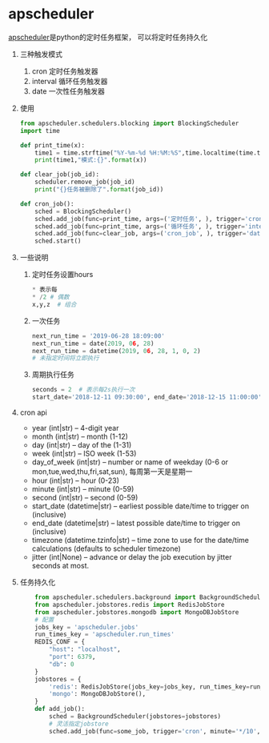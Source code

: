 # apscheduler

[apscheduler](https://github.com/agronholm/apscheduler)是python的定时任务框架， 可以将定时任务持久化

1. 三种触发模式
   1. cron 定时任务触发器
   2. interval 循环任务触发器
   3. date 一次性任务触发器
2. 使用

    ```Python
    from apscheduler.schedulers.blocking import BlockingScheduler
    import time 

    def print_time(x):
        time1 = time.strftime("%Y-%m-%d %H:%M:%S",time.localtime(time.time()))
        print(time1,"模式:{}".format(x))

    def clear_job(job_id):
        scheduler.remove_job(job_id)
        print("{}任务被删除了".format(job_id))

    def cron_job():
        sched = BlockingScheduler()
        sched.add_job(func=print_time, args=('定时任务', ), trigger='cron', hour='*/2', minute=1, id='cron_job')
        sched.add_job(func=print_time, args=('循环任务', ), trigger='interval', seconds=3, minute=1, id='interval_job')
        sched.add_job(func=clear_job, args=('cron_job', ), trigger='date', next_run_time='2019-06-28 18:09:00', id='date_job')
        sched.start()
    ```

3. 一些说明
   1. 定时任务设置hours

        ```python
        * 表示每
        * /2 # 偶数
        x,y,z  # 组合
        ```

   2. 一次任务

        ```python
        next_run_time = '2019-06-28 18:09:00'
        next_run_time = date(2019, 06, 28)
        next_run_time = datetime(2019, 06, 28, 1, 0, 2)
        # 未指定时间将立即执行
        ```

   3. 周期执行任务

        ```python
        seconds = 2  # 表示每2s执行一次
        start_date='2018-12-11 09:30:00', end_date='2018-12-15 11:00:00'  # 也可以添加开始停止时间
        ```

4. cron api
    - year (int|str) – 4-digit year
    - month (int|str) – month (1-12)
    - day (int|str) – day of the (1-31)
    - week (int|str) – ISO week (1-53)
    - day_of_week (int|str) – number or name of weekday (0-6 or mon,tue,wed,thu,fri,sat,sun), 每周第一天是星期一
    - hour (int|str) – hour (0-23)
    - minute (int|str) – minute (0-59)
    - second (int|str) – second (0-59)
    - start_date (datetime|str) – earliest possible date/time to trigger on (inclusive)
    - end_date (datetime|str) – latest possible date/time to trigger on (inclusive)
    - timezone (datetime.tzinfo|str) – time zone to use for the date/time calculations (defaults to scheduler timezone)
    - jitter (int|None) – advance or delay the job execution by jitter seconds at most.
5. 任务持久化

    ```python
        from apscheduler.schedulers.background import BackgroundScheduler
        from apscheduler.jobstores.redis import RedisJobStore
        from apscheduler.jobstores.mongodb import MongoDBJobStore
        # 配置
        jobs_key = 'apscheduler.jobs'
        run_times_key = 'apscheduler.run_times'
        REDIS_CONF = {
            "host": "localhost",
            "port": 6379,
            "db": 0
        }
        jobstores = {
            'redis': RedisJobStore(jobs_key=jobs_key, run_times_key=run_times_key, **REDIS_CONF),
            'mongo': MongoDBJobStore(),
        }
        def add_job():
            sched = BackgroundScheduler(jobstores=jobstores)
            # 灵活指定jobstore
            sched.add_job(func=some_job, trigger='cron', minute='*/10', jobstore='redis', id='some_job')
    ```
